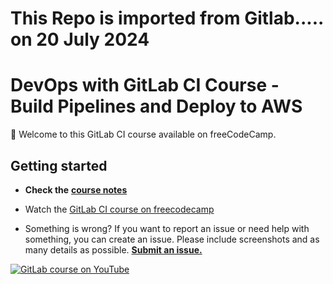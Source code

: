 # This Repo is imported from Gitlab..... on 20 July 2024


# DevOps with GitLab CI Course - Build Pipelines and Deploy to AWS

👋 Welcome to this GitLab CI course available on freeCodeCamp.

## Getting started

- **Check the** [**course notes**](docs/course-notes.md)
- Watch the [GitLab CI course on freecodecamp](https://www.youtube.com/watch?v=PGyhBwLyK2U)

- Something is wrong? If you want to report an issue or need help with something, you can create an issue. Please include screenshots and as many details as possible. [**Submit an issue.**](https://gitlab.com/jahangir842/freecodecamp-gitlab-ci/-/issues/new)

[![GitLab course on YouTube](https://img.youtube.com/vi/PGyhBwLyK2U/maxresdefault.jpg)](https://www.youtube.com/watch?v=PGyhBwLyK2U)
